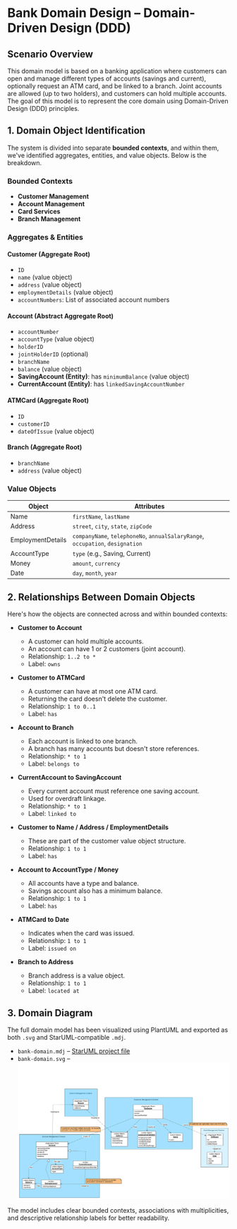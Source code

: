 # Bank Domain Design – Domain-Driven Design (DDD)

## Scenario Overview
This domain model is based on a banking application where customers can open and manage different types of accounts (savings and current), optionally request an ATM card, and be linked to a branch. Joint accounts are allowed (up to two holders), and customers can hold multiple accounts. The goal of this model is to represent the core domain using Domain-Driven Design (DDD) principles.

## 1. Domain Object Identification
The system is divided into separate **bounded contexts**, and within them, we've identified aggregates, entities, and value objects. Below is the breakdown.

### Bounded Contexts
* **Customer Management**
* **Account Management**
* **Card Services**
* **Branch Management**

### Aggregates & Entities

#### Customer (Aggregate Root)
* `ID`
* `name` (value object)
* `address` (value object)
* `employmentDetails` (value object)
* `accountNumbers`: List of associated account numbers

#### Account (Abstract Aggregate Root)
* `accountNumber`
* `accountType` (value object)
* `holderID`
* `jointHolderID` (optional)
* `branchName`
* `balance` (value object)
* **SavingAccount (Entity)**: has `minimumBalance` (value object)
* **CurrentAccount (Entity)**: has `linkedSavingAccountNumber`

#### ATMCard (Aggregate Root)
* `ID`
* `customerID`
* `dateOfIssue` (value object)

#### Branch (Aggregate Root)
* `branchName`
* `address` (value object)

### Value Objects

| Object | Attributes |
|--------|------------|
| Name | `firstName`, `lastName` |
| Address | `street`, `city`, `state`, `zipCode` |
| EmploymentDetails | `companyName`, `telephoneNo`, `annualSalaryRange`, `occupation`, `designation` |
| AccountType | `type` (e.g., Saving, Current) |
| Money | `amount`, `currency` |
| Date | `day`, `month`, `year` |

## 2. Relationships Between Domain Objects
Here's how the objects are connected across and within bounded contexts:

* **Customer to Account**
   * A customer can hold multiple accounts.
   * An account can have 1 or 2 customers (joint account).
   * Relationship: `1..2 to *`
   * Label: `owns`

* **Customer to ATMCard**
   * A customer can have at most one ATM card.
   * Returning the card doesn't delete the customer.
   * Relationship: `1 to 0..1`
   * Label: `has`

* **Account to Branch**
   * Each account is linked to one branch.
   * A branch has many accounts but doesn't store references.
   * Relationship: `* to 1`
   * Label: `belongs to`

* **CurrentAccount to SavingAccount**
   * Every current account must reference one saving account.
   * Used for overdraft linkage.
   * Relationship: `* to 1`
   * Label: `linked to`

* **Customer to Name / Address / EmploymentDetails**
   * These are part of the customer value object structure.
   * Relationship: `1 to 1`
   * Label: `has`

* **Account to AccountType / Money**
   * All accounts have a type and balance.
   * Savings account also has a minimum balance.
   * Relationship: `1 to 1`
   * Label: `has`

* **ATMCard to Date**
   * Indicates when the card was issued.
   * Relationship: `1 to 1`
   * Label: `issued on`

* **Branch to Address**
   * Branch address is a value object.
   * Relationship: `1 to 1`
   * Label: `located at`

## 3. Domain Diagram
The full domain model has been visualized using PlantUML and exported as both `.svg` and StarUML-compatible `.mdj`.

* `bank-domain.mdj` – [StarUML project file](DomainDrivenDiagram.mdj)
* `bank-domain.svg` – ![Exported domain diagram](DD.svg)

The model includes clear bounded contexts, associations with multiplicities, and descriptive relationship labels for better readability.